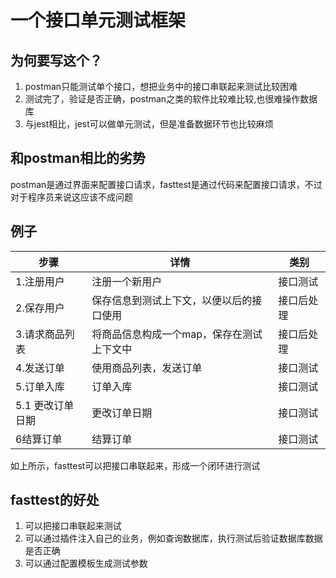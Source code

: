 # 一个接口单元测试框架

## 为何要写这个？
1. postman只能测试单个接口，想把业务中的接口串联起来测试比较困难
2. 测试完了，验证是否正确，postman之类的软件比较难比较,也很难操作数据库
3. 与jest相比，jest可以做单元测试，但是准备数据环节也比较麻烦



## 和postman相比的劣势
postman是通过界面来配置接口请求，fasttest是通过代码来配置接口请求，不过对于程序员来说这应该不成问题

## 例子
|步骤|详情|类别|
|--|--|--|
|1.注册用户 |注册一个新用户|接口测试|
|2.保存用户|保存信息到测试上下文，以便以后的接口使用|接口后处理|
|3.请求商品列表|将商品信息构成一个map，保存在测试上下文中|接口后处理|
|4.发送订单|使用商品列表，发送订单|接口测试|
|5.订单入库|订单入库|接口测试|
|5.1 更改订单日期|更改订单日期|接口测试|
|6结算订单|结算订单|接口测试|

如上所示，fasttest可以把接口串联起来，形成一个闭环进行测试

## fasttest的好处
1. 可以把接口串联起来测试
2. 可以通过插件注入自己的业务，例如查询数据库，执行测试后验证数据库数据是否正确
3. 可以通过配置模板生成测试参数
